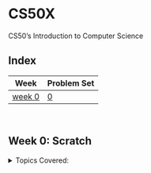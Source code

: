 # CS50X

<p>CS50’s Introduction to Computer Science</p>

## Index

| Week | Problem Set |
| ---- | ---- |
| [week 0](#week-0) | [0](./week_0/problem_set_0) |

<br>

## Week 0: Scratch

<details>
<summary>Topics Covered:</summary>

- [x] topics adding soon...

</details>

<br>
